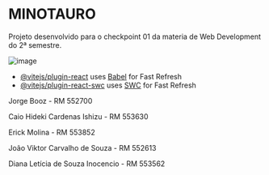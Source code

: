 # MINOTAURO

Projeto desenvolvido para o checkpoint 01 da materia de Web Development do 2ª semestre.

![image](https://github.com/jorgebooz/Minotauro/assets/107008455/a5051019-7d84-41b9-8db3-8300513a97c9)


- [@vitejs/plugin-react](https://github.com/vitejs/vite-plugin-react/blob/main/packages/plugin-react/README.md) uses [Babel](https://babeljs.io/) for Fast Refresh
- [@vitejs/plugin-react-swc](https://github.com/vitejs/vite-plugin-react-swc) uses [SWC](https://swc.rs/) for Fast Refresh

Jorge Booz - RM 552700

Caio Hideki Cardenas Ishizu - RM 553630 

Erick Molina - RM 553852 
 
João Viktor Carvalho de Souza - RM 552613

Diana Letícia de Souza Inocencio - RM 553562
